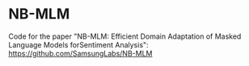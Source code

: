 # NB-MLM
Code for the paper "NB-MLM: Efficient Domain Adaptation of Masked Language Models forSentiment Analysis":
https://github.com/SamsungLabs/NB-MLM
